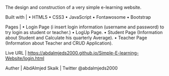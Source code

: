 The design and construction of a very simple e-learning website.

Built with |
• HTML5
• CSS3
• JavaScript
• Fontawosome
• Bootstrap

Pages |
• Login Page (i insert login information (username and password) to try login as student or teacher.)
• LogUp Page.
• Student Page (Information about Student and Calculate his quarterly Average).
• Teacher Page (Information about Teacher and CRUD Application).

Live URL | 
https://abdalmjeds2000.github.io/Simple-E-learning-Website/login.html

Auther |
AbdAlmjed Skaik | Twitter @abdalmjeds2000

